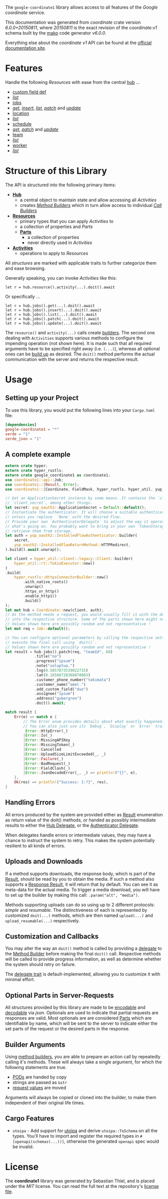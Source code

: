 <!---
DO NOT EDIT !
This file was generated automatically from 'src/generator/templates/api/README.md.mako'
DO NOT EDIT !
-->
The `google-coordinate1` library allows access to all features of the *Google coordinate* service.

This documentation was generated from *coordinate* crate version *6.0.0+20150811*, where *20150811* is the exact revision of the *coordinate:v1* schema built by the [mako](http://www.makotemplates.org/) code generator *v6.0.0*.

Everything else about the *coordinate* *v1* API can be found at the
[official documentation site](https://developers.google.com/coordinate/).
# Features

Handle the following *Resources* with ease from the central [hub](https://docs.rs/google-coordinate1/6.0.0+20150811/google_coordinate1/Coordinate) ...

* [custom field def](https://docs.rs/google-coordinate1/6.0.0+20150811/google_coordinate1/api::CustomFieldDef)
 * [*list*](https://docs.rs/google-coordinate1/6.0.0+20150811/google_coordinate1/api::CustomFieldDefListCall)
* [jobs](https://docs.rs/google-coordinate1/6.0.0+20150811/google_coordinate1/api::Job)
 * [*get*](https://docs.rs/google-coordinate1/6.0.0+20150811/google_coordinate1/api::JobGetCall), [*insert*](https://docs.rs/google-coordinate1/6.0.0+20150811/google_coordinate1/api::JobInsertCall), [*list*](https://docs.rs/google-coordinate1/6.0.0+20150811/google_coordinate1/api::JobListCall), [*patch*](https://docs.rs/google-coordinate1/6.0.0+20150811/google_coordinate1/api::JobPatchCall) and [*update*](https://docs.rs/google-coordinate1/6.0.0+20150811/google_coordinate1/api::JobUpdateCall)
* [location](https://docs.rs/google-coordinate1/6.0.0+20150811/google_coordinate1/api::Location)
 * [*list*](https://docs.rs/google-coordinate1/6.0.0+20150811/google_coordinate1/api::LocationListCall)
* [schedule](https://docs.rs/google-coordinate1/6.0.0+20150811/google_coordinate1/api::Schedule)
 * [*get*](https://docs.rs/google-coordinate1/6.0.0+20150811/google_coordinate1/api::ScheduleGetCall), [*patch*](https://docs.rs/google-coordinate1/6.0.0+20150811/google_coordinate1/api::SchedulePatchCall) and [*update*](https://docs.rs/google-coordinate1/6.0.0+20150811/google_coordinate1/api::ScheduleUpdateCall)
* [team](https://docs.rs/google-coordinate1/6.0.0+20150811/google_coordinate1/api::Team)
 * [*list*](https://docs.rs/google-coordinate1/6.0.0+20150811/google_coordinate1/api::TeamListCall)
* [worker](https://docs.rs/google-coordinate1/6.0.0+20150811/google_coordinate1/api::Worker)
 * [*list*](https://docs.rs/google-coordinate1/6.0.0+20150811/google_coordinate1/api::WorkerListCall)




# Structure of this Library

The API is structured into the following primary items:

* **[Hub](https://docs.rs/google-coordinate1/6.0.0+20150811/google_coordinate1/Coordinate)**
    * a central object to maintain state and allow accessing all *Activities*
    * creates [*Method Builders*](https://docs.rs/google-coordinate1/6.0.0+20150811/google_coordinate1/common::MethodsBuilder) which in turn
      allow access to individual [*Call Builders*](https://docs.rs/google-coordinate1/6.0.0+20150811/google_coordinate1/common::CallBuilder)
* **[Resources](https://docs.rs/google-coordinate1/6.0.0+20150811/google_coordinate1/common::Resource)**
    * primary types that you can apply *Activities* to
    * a collection of properties and *Parts*
    * **[Parts](https://docs.rs/google-coordinate1/6.0.0+20150811/google_coordinate1/common::Part)**
        * a collection of properties
        * never directly used in *Activities*
* **[Activities](https://docs.rs/google-coordinate1/6.0.0+20150811/google_coordinate1/common::CallBuilder)**
    * operations to apply to *Resources*

All *structures* are marked with applicable traits to further categorize them and ease browsing.

Generally speaking, you can invoke *Activities* like this:

```Rust,ignore
let r = hub.resource().activity(...).doit().await
```

Or specifically ...

```ignore
let r = hub.jobs().get(...).doit().await
let r = hub.jobs().insert(...).doit().await
let r = hub.jobs().list(...).doit().await
let r = hub.jobs().patch(...).doit().await
let r = hub.jobs().update(...).doit().await
```

The `resource()` and `activity(...)` calls create [builders][builder-pattern]. The second one dealing with `Activities`
supports various methods to configure the impending operation (not shown here). It is made such that all required arguments have to be
specified right away (i.e. `(...)`), whereas all optional ones can be [build up][builder-pattern] as desired.
The `doit()` method performs the actual communication with the server and returns the respective result.

# Usage

## Setting up your Project

To use this library, you would put the following lines into your `Cargo.toml` file:

```toml
[dependencies]
google-coordinate1 = "*"
serde = "1"
serde_json = "1"
```

## A complete example

```Rust
extern crate hyper;
extern crate hyper_rustls;
extern crate google_coordinate1 as coordinate1;
use coordinate1::api::Job;
use coordinate1::{Result, Error};
use coordinate1::{Coordinate, FieldMask, hyper_rustls, hyper_util, yup_oauth2};

// Get an ApplicationSecret instance by some means. It contains the `client_id` and
// `client_secret`, among other things.
let secret: yup_oauth2::ApplicationSecret = Default::default();
// Instantiate the authenticator. It will choose a suitable authentication flow for you,
// unless you replace  `None` with the desired Flow.
// Provide your own `AuthenticatorDelegate` to adjust the way it operates and get feedback about
// what's going on. You probably want to bring in your own `TokenStorage` to persist tokens and
// retrieve them from storage.
let auth = yup_oauth2::InstalledFlowAuthenticator::builder(
    secret,
    yup_oauth2::InstalledFlowReturnMethod::HTTPRedirect,
).build().await.unwrap();

let client = hyper_util::client::legacy::Client::builder(
    hyper_util::rt::TokioExecutor::new()
)
.build(
    hyper_rustls::HttpsConnectorBuilder::new()
        .with_native_roots()
        .unwrap()
        .https_or_http()
        .enable_http1()
        .build()
);
let mut hub = Coordinate::new(client, auth);
// As the method needs a request, you would usually fill it with the desired information
// into the respective structure. Some of the parts shown here might not be applicable !
// Values shown here are possibly random and not representative !
let mut req = Job::default();

// You can configure optional parameters by calling the respective setters at will, and
// execute the final call using `doit()`.
// Values shown here are possibly random and not representative !
let result = hub.jobs().patch(req, "teamId", 68)
             .title("no")
             .progress("ipsum")
             .note("voluptua.")
             .lng(0.5857873539022715)
             .lat(0.16568728368878083)
             .customer_phone_number("takimata")
             .customer_name("amet.")
             .add_custom_field("duo")
             .assignee("ipsum")
             .address("gubergren")
             .doit().await;

match result {
    Err(e) => match e {
        // The Error enum provides details about what exactly happened.
        // You can also just use its `Debug`, `Display` or `Error` traits
         Error::HttpError(_)
        |Error::Io(_)
        |Error::MissingAPIKey
        |Error::MissingToken(_)
        |Error::Cancelled
        |Error::UploadSizeLimitExceeded(_, _)
        |Error::Failure(_)
        |Error::BadRequest(_)
        |Error::FieldClash(_)
        |Error::JsonDecodeError(_, _) => println!("{}", e),
    },
    Ok(res) => println!("Success: {:?}", res),
}

```
## Handling Errors

All errors produced by the system are provided either as [Result](https://docs.rs/google-coordinate1/6.0.0+20150811/google_coordinate1/common::Result) enumeration as return value of
the doit() methods, or handed as possibly intermediate results to either the
[Hub Delegate](https://docs.rs/google-coordinate1/6.0.0+20150811/google_coordinate1/common::Delegate), or the [Authenticator Delegate](https://docs.rs/yup-oauth2/*/yup_oauth2/trait.AuthenticatorDelegate.html).

When delegates handle errors or intermediate values, they may have a chance to instruct the system to retry. This
makes the system potentially resilient to all kinds of errors.

## Uploads and Downloads
If a method supports downloads, the response body, which is part of the [Result](https://docs.rs/google-coordinate1/6.0.0+20150811/google_coordinate1/common::Result), should be
read by you to obtain the media.
If such a method also supports a [Response Result](https://docs.rs/google-coordinate1/6.0.0+20150811/google_coordinate1/common::ResponseResult), it will return that by default.
You can see it as meta-data for the actual media. To trigger a media download, you will have to set up the builder by making
this call: `.param("alt", "media")`.

Methods supporting uploads can do so using up to 2 different protocols:
*simple* and *resumable*. The distinctiveness of each is represented by customized
`doit(...)` methods, which are then named `upload(...)` and `upload_resumable(...)` respectively.

## Customization and Callbacks

You may alter the way an `doit()` method is called by providing a [delegate](https://docs.rs/google-coordinate1/6.0.0+20150811/google_coordinate1/common::Delegate) to the
[Method Builder](https://docs.rs/google-coordinate1/6.0.0+20150811/google_coordinate1/common::CallBuilder) before making the final `doit()` call.
Respective methods will be called to provide progress information, as well as determine whether the system should
retry on failure.

The [delegate trait](https://docs.rs/google-coordinate1/6.0.0+20150811/google_coordinate1/common::Delegate) is default-implemented, allowing you to customize it with minimal effort.

## Optional Parts in Server-Requests

All structures provided by this library are made to be [encodable](https://docs.rs/google-coordinate1/6.0.0+20150811/google_coordinate1/common::RequestValue) and
[decodable](https://docs.rs/google-coordinate1/6.0.0+20150811/google_coordinate1/common::ResponseResult) via *json*. Optionals are used to indicate that partial requests are responses
are valid.
Most optionals are are considered [Parts](https://docs.rs/google-coordinate1/6.0.0+20150811/google_coordinate1/common::Part) which are identifiable by name, which will be sent to
the server to indicate either the set parts of the request or the desired parts in the response.

## Builder Arguments

Using [method builders](https://docs.rs/google-coordinate1/6.0.0+20150811/google_coordinate1/common::CallBuilder), you are able to prepare an action call by repeatedly calling it's methods.
These will always take a single argument, for which the following statements are true.

* [PODs][wiki-pod] are handed by copy
* strings are passed as `&str`
* [request values](https://docs.rs/google-coordinate1/6.0.0+20150811/google_coordinate1/common::RequestValue) are moved

Arguments will always be copied or cloned into the builder, to make them independent of their original life times.

[wiki-pod]: http://en.wikipedia.org/wiki/Plain_old_data_structure
[builder-pattern]: http://en.wikipedia.org/wiki/Builder_pattern
[google-go-api]: https://github.com/google/google-api-go-client

## Cargo Features

* `utoipa` - Add support for [utoipa](https://crates.io/crates/utoipa) and derive `utoipa::ToSchema` on all
the types. You'll have to import and register the required types in `#[openapi(schemas(...))]`, otherwise the
generated `openapi` spec would be invalid.


# License
The **coordinate1** library was generated by Sebastian Thiel, and is placed
under the *MIT* license.
You can read the full text at the repository's [license file][repo-license].

[repo-license]: https://github.com/Byron/google-apis-rsblob/main/LICENSE.md

